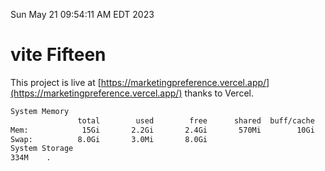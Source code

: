 Sun May 21 09:54:11 AM EDT 2023

# vite Fifteen


This project is live at [https://marketingpreference.vercel.app/](https://marketingpreference.vercel.app/) thanks to Vercel.

```bash
System Memory
               total        used        free      shared  buff/cache   available
Mem:            15Gi       2.2Gi       2.4Gi       570Mi        10Gi        12Gi
Swap:          8.0Gi       3.0Mi       8.0Gi
System Storage
334M	.
```
